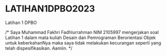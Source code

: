 # LATIHAN1DPBO2023
Latihan 1 DPBO

/* Saya Muhammad Fakhri Fadhlurrahman NIM 2105997 mengerjakan soal Latihan 1 dalam mata kuliah Desain dan Pemrograman Berorientasi Objek 
untuk keberkahanNya maka saya tidak melakukan kecurangan seperti yang telah dispesifikasikan. Aamiin. */
